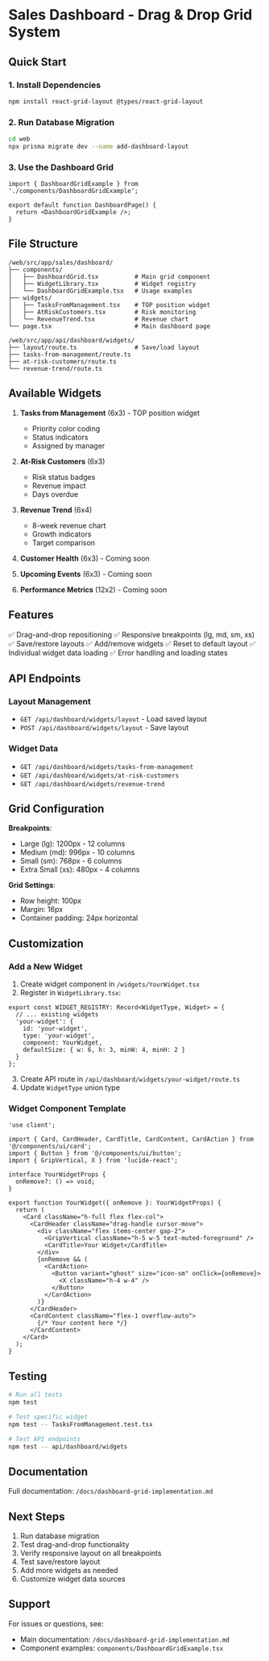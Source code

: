 # Sales Dashboard - Drag & Drop Grid System

## Quick Start

### 1. Install Dependencies
```bash
npm install react-grid-layout @types/react-grid-layout
```

### 2. Run Database Migration
```bash
cd web
npx prisma migrate dev --name add-dashboard-layout
```

### 3. Use the Dashboard Grid

```tsx
import { DashboardGridExample } from './components/DashboardGridExample';

export default function DashboardPage() {
  return <DashboardGridExample />;
}
```

## File Structure

```
/web/src/app/sales/dashboard/
├── components/
│   ├── DashboardGrid.tsx          # Main grid component
│   ├── WidgetLibrary.tsx          # Widget registry
│   └── DashboardGridExample.tsx   # Usage examples
├── widgets/
│   ├── TasksFromManagement.tsx    # TOP position widget
│   ├── AtRiskCustomers.tsx        # Risk monitoring
│   └── RevenueTrend.tsx           # Revenue chart
└── page.tsx                       # Main dashboard page

/web/src/app/api/dashboard/widgets/
├── layout/route.ts                # Save/load layout
├── tasks-from-management/route.ts
├── at-risk-customers/route.ts
└── revenue-trend/route.ts
```

## Available Widgets

1. **Tasks from Management** (6x3) - TOP position widget
   - Priority color coding
   - Status indicators
   - Assigned by manager

2. **At-Risk Customers** (6x3)
   - Risk status badges
   - Revenue impact
   - Days overdue

3. **Revenue Trend** (6x4)
   - 8-week revenue chart
   - Growth indicators
   - Target comparison

4. **Customer Health** (6x3) - Coming soon
5. **Upcoming Events** (6x3) - Coming soon
6. **Performance Metrics** (12x2) - Coming soon

## Features

✅ Drag-and-drop repositioning
✅ Responsive breakpoints (lg, md, sm, xs)
✅ Save/restore layouts
✅ Add/remove widgets
✅ Reset to default layout
✅ Individual widget data loading
✅ Error handling and loading states

## API Endpoints

### Layout Management
- `GET /api/dashboard/widgets/layout` - Load saved layout
- `POST /api/dashboard/widgets/layout` - Save layout

### Widget Data
- `GET /api/dashboard/widgets/tasks-from-management`
- `GET /api/dashboard/widgets/at-risk-customers`
- `GET /api/dashboard/widgets/revenue-trend`

## Grid Configuration

**Breakpoints**:
- Large (lg): 1200px - 12 columns
- Medium (md): 996px - 10 columns
- Small (sm): 768px - 6 columns
- Extra Small (xs): 480px - 4 columns

**Grid Settings**:
- Row height: 100px
- Margin: 16px
- Container padding: 24px horizontal

## Customization

### Add a New Widget

1. Create widget component in `/widgets/YourWidget.tsx`
2. Register in `WidgetLibrary.tsx`:
```tsx
export const WIDGET_REGISTRY: Record<WidgetType, Widget> = {
  // ... existing widgets
  'your-widget': {
    id: 'your-widget',
    type: 'your-widget',
    component: YourWidget,
    defaultSize: { w: 6, h: 3, minW: 4, minH: 2 }
  }
};
```
3. Create API route in `/api/dashboard/widgets/your-widget/route.ts`
4. Update `WidgetType` union type

### Widget Component Template

```tsx
'use client';

import { Card, CardHeader, CardTitle, CardContent, CardAction } from '@/components/ui/card';
import { Button } from '@/components/ui/button';
import { GripVertical, X } from 'lucide-react';

interface YourWidgetProps {
  onRemove?: () => void;
}

export function YourWidget({ onRemove }: YourWidgetProps) {
  return (
    <Card className="h-full flex flex-col">
      <CardHeader className="drag-handle cursor-move">
        <div className="flex items-center gap-2">
          <GripVertical className="h-5 w-5 text-muted-foreground" />
          <CardTitle>Your Widget</CardTitle>
        </div>
        {onRemove && (
          <CardAction>
            <Button variant="ghost" size="icon-sm" onClick={onRemove}>
              <X className="h-4 w-4" />
            </Button>
          </CardAction>
        )}
      </CardHeader>
      <CardContent className="flex-1 overflow-auto">
        {/* Your content here */}
      </CardContent>
    </Card>
  );
}
```

## Testing

```bash
# Run all tests
npm test

# Test specific widget
npm test -- TasksFromManagement.test.tsx

# Test API endpoints
npm test -- api/dashboard/widgets
```

## Documentation

Full documentation: `/docs/dashboard-grid-implementation.md`

## Next Steps

1. Run database migration
2. Test drag-and-drop functionality
3. Verify responsive layout on all breakpoints
4. Test save/restore layout
5. Add more widgets as needed
6. Customize widget data sources

## Support

For issues or questions, see:
- Main documentation: `/docs/dashboard-grid-implementation.md`
- Component examples: `components/DashboardGridExample.tsx`
